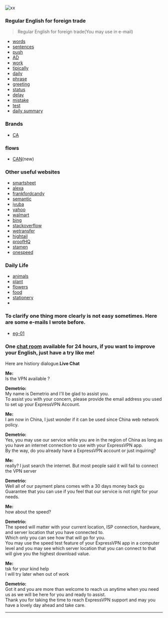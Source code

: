 ![xx](http://img.blog.csdn.net/20130624212825484?watermark/2/text/aHR0cDovL2Jsb2cuY3Nkbi5uZXQvanB0aWFuY2Fp/font/5a6L5L2T/fontsize/400/fill/I0JBQkFCMA==/dissolve/70/gravity/Center)
### Regular English for foreign trade
> Regular English for foreign trade(You may use in e-mail)
- [words](https://github.com/ScottXiong/scott_English/blob/master/files/words.md)
- [sentences](https://github.com/ScottXiong/scott_English/blob/master/files/sentences.md)
- [push](https://github.com/ScottXiong/scott_English/blob/master/files/push.md)
- [AD](https://github.com/ScottXiong/scott_English/blob/master/files/ad.md)
- [work](https://github.com/ScottXiong/scott_English/blob/master/files/work.md)
- [tipically](https://github.com/ScottXiong/scott_English/blob/master/files/tipically.md)
- [daily](https://github.com/ScottXiong/scott_English/blob/master/files/daily.md)
- [phrase](https://github.com/ScottXiong/scott_English/blob/master/files/phrase.md)
- [greeting](https://github.com/ScottXiong/scott_English/blob/master/files/greeting.md)
- [status](https://github.com/ScottXiong/scott_English/blob/master/files/status.md)
- [delay](https://github.com/ScottXiong/scott_English/blob/master/files/delay.md)
- [mistake](https://github.com/ScottXiong/scott_English/blob/master/files/mistake.md)
- [test](https://github.com/ScottXiong/scott_English/blob/master/files/test.md)
- [daily summary](https://github.com/ScottXiong/scott_English/blob/master/files/daily_summary.md)

### Brands
- [CA](https://github.com/ScottXiong/scott_English/blob/master/files/CA.md)
### flows
- [CAN](https://github.com/ScottXiong/scott_English/blob/master/files/canada_flow.md)(new)
### Other useful websites
- [smartsheet](https://www.smartsheet.com)
- [alexa](https://try.alexa.com)
- [frankfordcandy](http://www.frankfordcandy.com)
- [semantic](https://semantic-ui.com/introduction/getting-started.html)
- [iyuba](http://www.iyuba.com)
- [yahoo](https://www.yahoo.com)
- [walmart](http://engage.walmart-jump.com/app/home)
- [bing](http://cn.bing.com/videos/trending)
- [stackoverflow](https://stackoverflow.com)
- [wetransfer](https://wetransfer.com)
- [hightail](https://www.hightail.com)
- [proofHQ](https://resources.workfront.com/workfront-for-it-teams)
- [stamen](https://stamen.com)
- [onespeed](https://onespeed.io/blog/post/javascript-performance-lag/)

### Daily Life
- [animals](http://cn.bing.com/images/search?q=animals+worksheet&qpvt=animals+worksheet&FORM=IGRE)
- [plant](http://cn.bing.com/search?q=plant+worksheet&go=搜索&qs=n&form=QBRE&sp=-1&pq=plant+worksheet&sc=4-15&sk=&cvid=7E3D58361D354D9589837900A7E33735)
- [flowers](http://cn.bing.com/images/search?q=flower+worksheet&go=搜索&qs=n&form=QBIDMH&sp=-1&pq=flower+worksheet&sc=5-16&sk=&cvid=C67D47D520CB4D939CED4800DD111B41)
- [food](http://cn.bing.com/images/search?q=food+worksheets&go=搜索&qs=n&form=QBIR&sp=-1&pq=food+worksheets&sc=8-15&sk=&cvid=5B79338D2A5B4104930B8EB5A4933F9A)
- [stationery](http://cn.bing.com/images/search?q=stationery+worksheets&go=搜索&qs=n&form=QBIR&sp=-1&pq=stationery+worksheets&sc=0-21&sk=&cvid=E6CF57367D544E46A3F9A253765D3508)
- []()
### To clarify one thing more clearly is not easy sometimes. Here are some e-mails I wrote before.
- [eg-01](https://github.com/ScottXiong/scott_English/blob/master/hard/one.md)
### One [chat room](https://www.buy-express-vpn-in-cn.xyz/order) available for 24 hours, if you want to improve your English, just have a try like me!
Here are histiory dialogue.**Live Chat**

**Me:**<br>
Is the VPN available ? <br>

**Demetrio:**<br>
My name is Demetrio and I'll be glad to assist you.<br>
To assist you with your concern, please provide the email address you used to set up your ExpressVPN Account.<br>

**Me:**<br>
I am now in China, I just wonder if it can be used since China web network policy.<br>

**Demetrio:**<br>
Yes, you may use our service while you are in the region of China as long as you have an internet connection to use with your ExpressVPN app.<br>
By the way, do you already have a ExpressVPN account or just inquiring?<br>

**Me:**<br>
really? I just search the internet. But most people said it will fail to connect the VPN server<br>

**Demetrio:**<br>
Well all of our payment plans comes with a 30 days money back gu<br>
Guarantee that you can use if you feel that our service is not right for your needs.<br>

**Me:**<br>
how about the speed?<br>

**Demetrio:**<br>
The speed will matter with your current location, ISP connection, hardware, and server location that you have connected to.<br>
Which only you can see how that will go for you.<br>
You may use the speed test feature of your ExpressVPN app in a computer level and you may see which server location that you can connect to that will give you the highest download value.<br>

**Me:**<br>
tsk for your kind help<br>
I will try later when out of work<br>

**Demetrio:**<br>
Got it and you are more than welcome to reach us anytime when you need us as we will be here for you and ready to assist.<br>
Thank you for taking the time to reach ExpressVPN support and may you have a lovely day ahead and take care.<br>

<hr>
